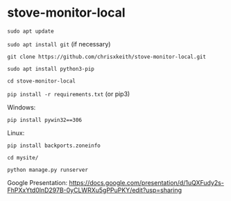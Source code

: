 # stove-monitor-local

`sudo apt update`

`sudo apt install git` (if necessary)

`git clone https://github.com/chrisxkeith/stove-monitor-local.git`

`sudo apt install python3-pip`

`cd stove-monitor-local`

`pip install -r requirements.txt` (or pip3)

Windows:

    pip install pywin32==306

Linux:

    pip install backports.zoneinfo

`cd mysite/`

`python manage.py runserver`

Google Presentation: https://docs.google.com/presentation/d/1uQXFudy2s-FhPXxYtd0lnD297B-0yCLWRXu5gPPuPKY/edit?usp=sharing
